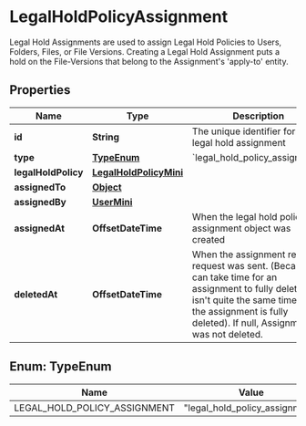 

# LegalHoldPolicyAssignment

Legal Hold Assignments are used to assign Legal Hold Policies to Users, Folders, Files, or File Versions.  Creating a Legal Hold Assignment puts a hold on the File-Versions that belong to the Assignment's 'apply-to' entity.

## Properties

| Name | Type | Description | Notes |
|------------ | ------------- | ------------- | -------------|
|**id** | **String** | The unique identifier for this legal hold assignment |  [optional] |
|**type** | [**TypeEnum**](#TypeEnum) | &#x60;legal_hold_policy_assignment&#x60; |  [optional] |
|**legalHoldPolicy** | [**LegalHoldPolicyMini**](LegalHoldPolicyMini.md) |  |  [optional] |
|**assignedTo** | [**Object**](Object.md) |  |  [optional] |
|**assignedBy** | [**UserMini**](UserMini.md) |  |  [optional] |
|**assignedAt** | **OffsetDateTime** | When the legal hold policy assignment object was created |  [optional] |
|**deletedAt** | **OffsetDateTime** | When the assignment release request was sent. (Because it can take time for an assignment to fully delete, this isn&#39;t quite the same time that the assignment is fully deleted). If null, Assignment was not deleted. |  [optional] |



## Enum: TypeEnum

| Name | Value |
|---- | -----|
| LEGAL_HOLD_POLICY_ASSIGNMENT | &quot;legal_hold_policy_assignment&quot; |



